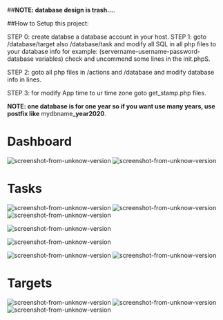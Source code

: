 ##**NOTE: database design is trash...**.


##How to Setup this project:

STEP 0: create databse a database account in your host.
STEP 1: goto /database/target also /database/task and modify all SQL in all php files to your database info
        for example: (servername-username-password-database variables)
        check and uncommend some lines in the init.phpS.
        
        
STEP 2: goto all php files in /actions and /database and modify database info in lines.

STEP 3: for modify App time to ur time zone goto get_stamp.php files.

**NOTE: one database is for one year so if you want use many years, use postfix like** mydbname_**year2020**.

# Dashboard
![screenshot-from-unknow-version](http://mewware.com/mewware/p-taskmanager-sss/version-unknown/Screenshot%20from%202021-01-20%2004-46-49.png)
![screenshot-from-unknow-version](http://mewware.com/mewware/p-taskmanager-sss/version-unknown/Screenshot%20from%202021-01-20%2004-46-54.png)

# Tasks
![screenshot-from-unknow-version](http://mewware.com/mewware/p-taskmanager-sss/version-unknown/Screenshot%20from%202021-01-20%2004-45-59.png)
![screenshot-from-unknow-version](http://mewware.com/mewware/p-taskmanager-sss/version-unknown/Screenshot%20from%202021-01-20%2004-46-03.png)
![screenshot-from-unknow-version](http://mewware.com/mewware/p-taskmanager-sss/version-unknown/Screenshot%20from%202021-01-20%2004-45-51.png)

![screenshot-from-unknow-version](http://mewware.com/mewware/p-taskmanager-sss/version-unknown/Screenshot%20from%202021-01-20%2004-47-08.png)

![screenshot-from-unknow-version](http://mewware.com/mewware/p-taskmanager-sss/version-unknown/Screenshot%20from%202021-01-20%2004-47-35.png)

![screenshot-from-unknow-version](http://mewware.com/mewware/p-taskmanager-sss/version-unknown/Screenshot%20from%202021-01-20%2004-48-24.png)
![screenshot-from-unknow-version](http://mewware.com/mewware/p-taskmanager-sss/version-unknown/Screenshot%20from%202021-01-20%2004-51-32.png)


# Targets
![screenshot-from-unknow-version](http://mewware.com/mewware/p-taskmanager-sss/version-unknown/Screenshot%20from%202021-01-20%2004-46-11.png)
![screenshot-from-unknow-version](http://mewware.com/mewware/p-taskmanager-sss/version-unknown/Screenshot%20from%202021-01-20%2004-46-30.png)
![screenshot-from-unknow-version](http://mewware.com/mewware/p-taskmanager-sss/version-unknown/Screenshot%20from%202021-01-20%2004-46-37.png)
